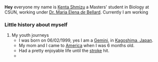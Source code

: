 **Hey** everyone my name is [Kenta Shmizu](https://www.instagram.com/p/CNGjeLmDxoH/) a Masters' student in Biology at CSUN, working under [Dr. Maria Elena _de_ Bellard](http://www.csun.edu/~bellard/index.html). Currently I am working 


### Little history about myself ##################################################################################
1. My youth journeys
   * I was born on 06/02/1999, yes I am a [Gemini](https://en.wikipedia.org/wiki/Gemini_(astrology)), in [Kagoshima, Japan](https://en.wikipedia.org/wiki/Kagoshima).
   * My mom and I came to [America](https://en.wikipedia.org/wiki/United_States) when I was 6 months old.
   * Had a pretty enjoyable life until the [stroke](https://www.cdc.gov/stroke/about.htm#:~:text=A%20stroke%2C%20sometimes%20called%20a,term%20disability%2C%20or%20even%20death.) hit.
   * 
 
